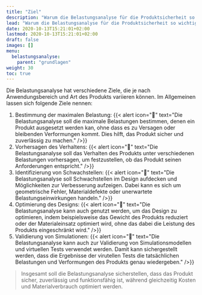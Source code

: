 ```yaml
---
title: "Ziel"
description: "Warum die Belastungsanalyse für die Produktsicherheit so wichtig ist"
lead: "Warum die Belastungsanalyse für die Produktsicherheit so wichtig ist"
date: 2020-10-13T15:21:01+02:00
lastmod: 2020-10-13T15:21:01+02:00
draft: false
images: []
menu:
  belastungsanalyse:
    parent: "grundlagen"
weight: 30
toc: true
---
```


Die Belastungsanalyse hat verschiedene Ziele, die je nach Anwendungsbereich und Art des Produkts variieren können. Im Allgemeinen lassen sich folgende Ziele nennen:

1. Bestimmung der maximalen Belastung:
{{< alert icon="👀" text="Die Belastungsanalyse soll die maximale Belastungen bestimmen, denen ein Produkt ausgesetzt werden kan, ohne dass es zu Versagen oder bleibenden Verformungen kommt. Dies hilft, das Produkt sicher und zuverlässig zu machen." />}}
2. Vorhersagen des Verhaltens:
{{< alert icon="🤯" text="Die Belastungsanalyse soll das Verhalten des Produkts unter verschiedenen Belastungen vorhersagen, um festzustellen, ob das Produkt seinen Anforderungen entspricht." />}}
3. Identifizierung von Schwachstellen:
{{< alert icon="😬" text="Die Belastungsanalyse soll Schwachstellen im Design aufdecken und Möglichkeiten zur Verbesserung aufzeigen. Dabei kann es sich um geometrische Fehler, Materialdefekte oder unerwartete Belastungseinwirkungen handeln." />}}
4. Optimierung des Designs:
{{< alert icon="👾" text="Die Belastungsanalyse kann auch genutzt werden, um das Design zu optimieren, indem beispielsweise das Gewicht des Produkts reduziert oder der Materialeinsatz optimiert wird, ohne das dabei die Leistung des Produkts eingeschränkt wird." />}}
5. Validierung von Simulationen:
{{< alert icon="🥳" text="Die Belastungsanalyse kann auch zur Validierung von Simulationsmodellen und virtuellen Tests verwendet werden. Damit kann sichergestellt werden, dass die Ergebnisse der virutellen Tests die tatsächlichen Belastungen und Verformungen des Produkts genau wiedergeben." />}}
 
>Insgesamt soll die Belastungsanalyse sicherstellen, dass das Produkt sicher, zuverlässig und funktionsfähig ist, während gleichzeitig Kosten und Materialverbrauch optimiert werden. 
